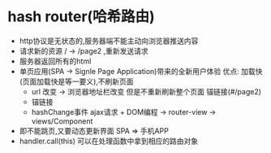 # hash router(哈希路由)

- http协议是无状态的,服务器端不能主动向浏览器推送内容
- 请求新的资源 / -> /page2 ,重新发送请求
- 服务器返回所有的html
- 单页应用(SPA -> Signle Page Application)带来的全新用户体验
    优点: 加载快(页面加载快是等一要义),不刷新页面
    - url 改变 -> 浏览器地址栏改变 但是不重新刷新整个页面  锚链接(#/page2)
    - 锚链接
    - hashChange事件 ajax请求 + DOM编程 -> router-view -> views/Component
- 即不能跳页,又要动态更新界面 SPA => 手机APP
- handler.call(this)
    可以在处理函数中拿到相应的路由对象